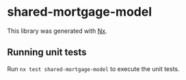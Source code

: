 # shared-mortgage-model

This library was generated with [Nx](https://nx.dev).

## Running unit tests

Run `nx test shared-mortgage-model` to execute the unit tests.
